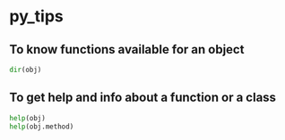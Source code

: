 # py_tips

## To know functions available for an object

```python
dir(obj)
```

## To get help and info about a function or a class

```python
help(obj)
help(obj.method)
```